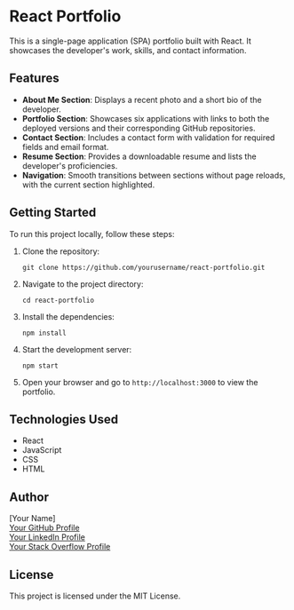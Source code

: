 # React Portfolio

This is a single-page application (SPA) portfolio built with React. It showcases the developer's work, skills, and contact information.

## Features

- **About Me Section**: Displays a recent photo and a short bio of the developer.
- **Portfolio Section**: Showcases six applications with links to both the deployed versions and their corresponding GitHub repositories.
- **Contact Section**: Includes a contact form with validation for required fields and email format.
- **Resume Section**: Provides a downloadable resume and lists the developer's proficiencies.
- **Navigation**: Smooth transitions between sections without page reloads, with the current section highlighted.

## Getting Started

To run this project locally, follow these steps:

1. Clone the repository:
   ```
   git clone https://github.com/yourusername/react-portfolio.git
   ```

2. Navigate to the project directory:
   ```
   cd react-portfolio
   ```

3. Install the dependencies:
   ```
   npm install
   ```

4. Start the development server:
   ```
   npm start
   ```

5. Open your browser and go to `http://localhost:3000` to view the portfolio.

## Technologies Used

- React
- JavaScript
- CSS
- HTML

## Author

[Your Name]  
[Your GitHub Profile](https://github.com/yourusername)  
[Your LinkedIn Profile](https://linkedin.com/in/yourusername)  
[Your Stack Overflow Profile](https://stackoverflow.com/users/youruserid)  

## License

This project is licensed under the MIT License.